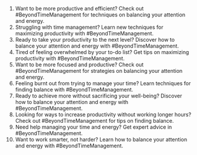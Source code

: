 1. Want to be more productive and efficient? Check out #BeyondTimeManagement for techniques on balancing your attention and energy.
2. Struggling with time management? Learn new techniques for maximizing productivity with #BeyondTimeManagement.
3. Ready to take your productivity to the next level? Discover how to balance your attention and energy with #BeyondTimeManagement.
4. Tired of feeling overwhelmed by your to-do list? Get tips on maximizing productivity with #BeyondTimeManagement.
5. Want to be more focused and productive? Check out #BeyondTimeManagement for strategies on balancing your attention and energy.
6. Feeling burnt out from trying to manage your time? Learn techniques for finding balance with #BeyondTimeManagement.
7. Ready to achieve more without sacrificing your well-being? Discover how to balance your attention and energy with #BeyondTimeManagement.
8. Looking for ways to increase productivity without working longer hours? Check out #BeyondTimeManagement for tips on finding balance.
9. Need help managing your time and energy? Get expert advice in #BeyondTimeManagement.
10. Want to work smarter, not harder? Learn how to balance your attention and energy with #BeyondTimeManagement.
